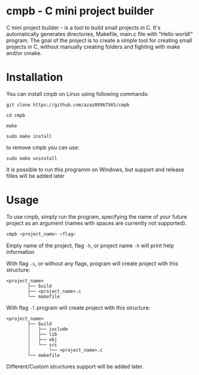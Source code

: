 # cmpb - C mini project builder

C mini project builder - is a tool to build small projects in C. It's automatically generates directories, Makefile, main.c file with "Hello world!" program. 
The goal of the project is to create a simple tool for creating small projects in C, without manually creating folders and fighting with make and/or cmake.

# Installation

You can install cmpb on Linux using following commands:
```
git clone https://github.com/azaz08967565/cmpb
```
```
cd cmpb
```
```
make
```
```
sudo make install
```
to remove cmpb you can use:
```
sudo make uninstall
```
It is possible to run this programm on Windows, but support and release filles will be added later

# Usage

To use cmpb, simply run the program, specifying the name of your future project as an argument (names with spaces are currently not supported).

```bash
cmpb <project_name> <flag>
```
Empty name of the project, flag `-h`, or project name `-h` will print help information

With flag `-s`, or without any flags, program will create project with this structure:
```
<project_name>
        ├── build
        ├── <project_name>.c
        └── makefile
```
With flag `-l` program will create project with this structure:
```
<project_name>
        ├── build
        │   ├── include
        │   ├── lib
        │   ├── obj
        │   └── src
        │       └── <project_name>.c
        └── makefile
```
Different/Custom structures support will be added later.
